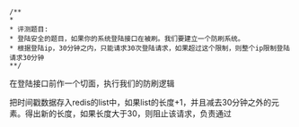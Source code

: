 ```
/**
*
* 评测题目: 
* 登陆安全的题目，如果你的系统登陆接口在被刷。我们要建立一个防刷系统。
* 根据登陆ip，30分钟之内，只能请求30次登陆请求，如果超过这个限制，则整个ip限制登陆请求30分钟
**/
```

在登陆接口前作一个切面，执行我们的防刷逻辑

把时间戳数据存入redis的list中，如果list的长度+1，并且减去30分钟之外的元素。得出新的长度，如果长度大于30，则阻止该请求，负责通过